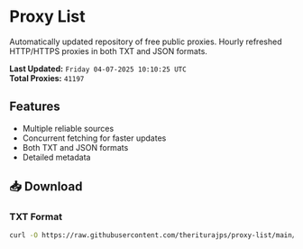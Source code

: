 # Proxy List

Automatically updated repository of free public proxies. Hourly refreshed HTTP/HTTPS proxies in both TXT and JSON formats.

**Last Updated:** `Friday 04-07-2025 10:10:25 UTC`  
**Total Proxies:** `41197`

## Features
- Multiple reliable sources
- Concurrent fetching for faster updates
- Both TXT and JSON formats
- Detailed metadata

## 📥 Download

### TXT Format
```bash
curl -O https://raw.githubusercontent.com/theriturajps/proxy-list/main/proxies.txt